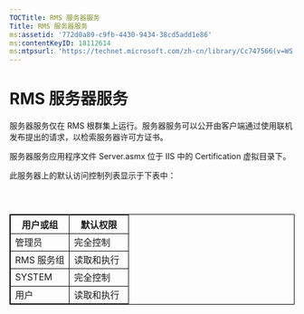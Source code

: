 ```yaml
---
TOCTitle: RMS 服务器服务
Title: RMS 服务器服务
ms:assetid: '772d0a89-c9fb-4430-9434-38cd5add1e86'
ms:contentKeyID: 18112614
ms:mtpsurl: 'https://technet.microsoft.com/zh-cn/library/Cc747566(v=WS.10)'
---
```


RMS 服务器服务
==============

服务器服务仅在 RMS 根群集上运行。服务器服务可以公开由客户端通过使用联机发布提出的请求，以检索服务器许可方证书。

服务器服务应用程序文件 Server.asmx 位于 IIS 中的 Certification 虚拟目录下。

此服务器上的默认访问控制列表显示于下表中：

###  

 
<table style="border:1px solid black;">
<colgroup>
<col width="50%" />
<col width="50%" />
</colgroup>
<thead>
<tr class="header">
<th style="border:1px solid black;" >用户或组</th>
<th style="border:1px solid black;" >默认权限</th>
</tr>
</thead>
<tbody>
<tr class="odd">
<td style="border:1px solid black;">管理员</td>
<td style="border:1px solid black;">完全控制</td>
</tr>
<tr class="even">
<td style="border:1px solid black;">RMS 服务组</td>
<td style="border:1px solid black;">读取和执行</td>
</tr>
<tr class="odd">
<td style="border:1px solid black;">SYSTEM</td>
<td style="border:1px solid black;">完全控制</td>
</tr>
<tr class="even">
<td style="border:1px solid black;">用户</td>
<td style="border:1px solid black;">读取和执行</td>
</tr>
</tbody>
</table>
